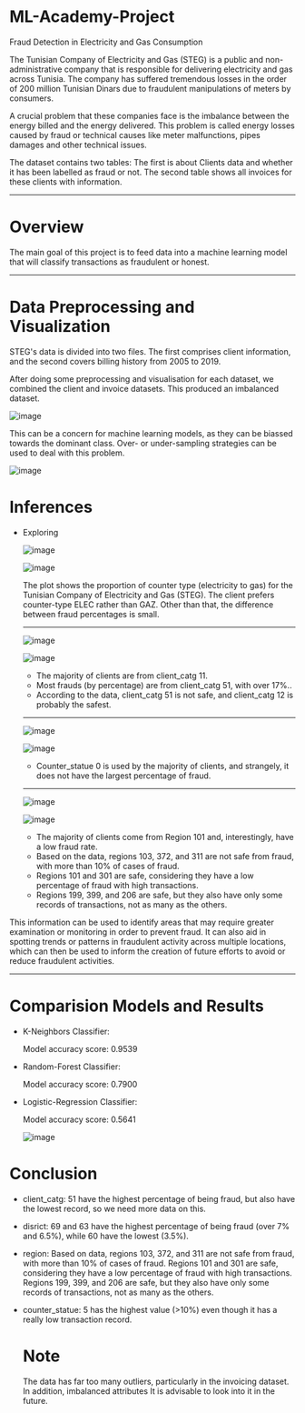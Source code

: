 # ML-Academy-Project

Fraud Detection in Electricity and Gas Consumption

The Tunisian Company of Electricity and Gas (STEG) is a public and non-administrative company that is responsible for delivering electricity and gas across Tunisia. The company has suffered tremendous losses in the order of 200 million Tunisian Dinars due to fraudulent manipulations of meters by consumers.

A crucial problem that these companies face is the imbalance between the energy billed and the energy delivered. This problem is called energy losses caused by fraud or technical causes like meter malfunctions, pipes damages and other technical issues.

The dataset contains two tables: The first is about Clients data and whether it has been labelled as fraud or not. The second table shows all invoices for these clients with information.

---------------------------------------------

# Overview

The main goal of this project is to feed data into a machine learning model that will classify transactions as fraudulent or honest.

---------------------------------------------


# Data Preprocessing and Visualization
STEG's data is divided into two files. The first comprises client information, and the second covers billing history from 2005 to 2019.

After doing some preprocessing and visualisation for each dataset, we combined the client and invoice datasets. This produced an imbalanced dataset.

![image](https://github.com/WIAMALI/ML-Academy-Project/assets/104154401/ed11d397-3669-4b4f-b298-1b754ffe1ce3)


This can be a concern for machine learning models, as they can be biassed towards the dominant class. Over- or under-sampling strategies can be used to deal with this problem.

![image](https://github.com/WIAMALI/ML-Academy-Project/assets/104154401/86ce47a9-2f5b-49a5-a963-720560042dac)


# Inferences
- Exploring


     ![image](https://github.com/WIAMALI/ML-Academy-Project/assets/104154401/020a6cd6-4547-4770-9a2d-c0bfb75b8a20)
 
     ![image](https://github.com/WIAMALI/ML-Academy-Project/assets/104154401/4981c55e-326e-43de-aba8-5c7383ea2c69)


    The plot shows the proportion of counter type (electricity to gas) for the Tunisian Company of Electricity and Gas (STEG). The client prefers counter-type ELEC rather than GAZ. Other than that, the difference between fraud percentages is small.

    --------

     ![image](https://github.com/WIAMALI/ML-Academy-Project/assets/104154401/0771946b-f6ab-417f-8ab4-17dbea084700)

     ![image](https://github.com/WIAMALI/ML-Academy-Project/assets/104154401/2a538199-e428-4dd3-8711-2276c114d45e)
  
    - The majority of clients are from client_catg 11.
    - Most frauds (by percentage) are from client_catg 51, with over 17%..
    - According to the data, client_catg 51 is not safe, and client_catg 12 is probably the safest.


    --------

     ![image](https://github.com/WIAMALI/ML-Academy-Project/assets/104154401/87a04540-4a21-4f43-9dfb-d0ec06bf83ff)

     ![image](https://github.com/WIAMALI/ML-Academy-Project/assets/104154401/53f719b2-a147-4b0c-9d8c-93ef8c2e72f3)

     
     - Counter_statue 0 is used by the majority of clients, and strangely, it does not have the largest percentage of fraud.


    --------

     ![image](https://github.com/WIAMALI/ML-Academy-Project/assets/104154401/2a719056-47bf-4e13-ba01-8e2532d2ef67)

     ![image](https://github.com/WIAMALI/ML-Academy-Project/assets/104154401/96475216-0ae0-4eeb-a273-959727d3a2e7)


     - The majority of clients come from Region 101 and, interestingly, have a low fraud rate.
     - Based on the data, regions 103, 372, and 311 are not safe from fraud, with more than 10% of cases of fraud.
     - Regions 101 and 301 are safe, considering they have a low percentage of fraud with high transactions.
     - Regions 199, 399, and 206 are safe, but they also have only some records of transactions, not as many as the others.


This information can be used to identify areas that may require greater examination or monitoring in order to prevent fraud. It can also aid in spotting trends or patterns in fraudulent activity across multiple locations, which can then be used to inform the creation of future efforts to avoid or reduce fraudulent activities.




--------


# Comparision Models and Results
- K-Neighbors Classifier:

    Model accuracy score: 0.9539

  
- Random-Forest Classifier:

    Model accuracy score: 0.7900

  
- Logistic-Regression Classifier:

    Model accuracy score: 0.5641




  ![image](https://github.com/WIAMALI/ML-Academy-Project/assets/104154401/5d0dfe35-7b34-4d2c-9689-9683f040fc3c)



# Conclusion

- client_catg: 51 have the highest percentage of being fraud, but also have the lowest record, so we need more data on this.
- disrict: 69 and 63 have the highest percentage of being fraud (over 7% and 6.5%), while 60 have the lowest (3.5%).
- region: Based on data, regions 103, 372, and 311 are not safe from fraud, with more than 10% of cases of fraud. Regions 101 and 301 are safe, considering they have a low percentage of fraud with high transactions. Regions 199, 399, and 206 are safe, but they also have only some records of transactions, not as many as the others.
- counter_statue: 5 has the highest value (>10%) even though it has a really low transaction record.

  
   # Note
    The data has far too many outliers, particularly in the invoicing dataset. In addition, imbalanced attributes It is advisable to look into it in the future.

